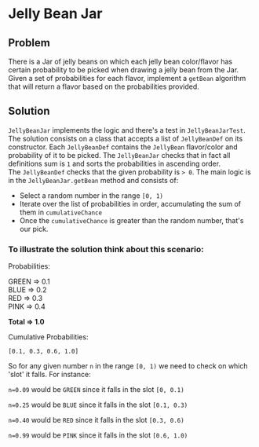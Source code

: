 # Jelly Bean Jar

## Problem
There is a Jar of jelly beans on which each jelly bean color/flavor has certain probability to be picked when drawing a
jelly bean from the Jar.<br/>
Given a set of probabilities for each flavor, implement a `getBean` algorithm that will return a flavor based on the
probabilities provided.

## Solution

`JellyBeanJar` implements the logic and there's a test in `JellyBeanJarTest`. <br>
The solution consists on a class that accepts a list of `JellyBeanDef` on its constructor. Each `JellyBeanDef` contains
the `JellyBean` flavor/color and probability of it to be picked.
The `JellyBeanJar` checks that in fact all definitions sum is `1` and sorts the probabilities in ascending order.<br/>
The `JellyBeanDef` checks that the given probability is `> 0`.
The main logic is in the `JellyBeanJar.getBean` method and consists of:

 * Select a random number in the range `[0, 1)`
 * Iterate over the list of probabilities in order, accumulating the sum of them in `cumulativeChance`
 * Once the `cumulativeChance` is greater than the random number, that's our pick.

### To illustrate the solution think about this scenario:

Probabilities:

GREEN => 0.1 <br/>
BLUE => 0.2 <br/>
RED => 0.3 <br/>
PINK => 0.4 <br/>

**Total => 1.0**

Cumulative Probabilities:

`[0.1, 0.3, 0.6, 1.0]`

So for any given number `n` in the range `[0, 1)` we need to check on which 'slot' it falls. For instance:

`n=0.09` would be `GREEN` since it falls in the slot `[0, 0.1)`

`n=0.25` would be `BLUE` since it falls in the slot `[0.1, 0.3)`

`n=0.40` would be `RED` since it falls in the slot `[0.3, 0.6)`

`n=0.99` would be `PINK` since it falls in the slot `[0.6, 1.0)`



